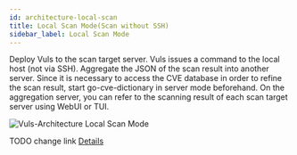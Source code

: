 ```yaml
---
id: architecture-local-scan
title: Local Scan Mode(Scan without SSH)
sidebar_label: Local Scan Mode
---
```


Deploy Vuls to the scan target server. Vuls issues a command to the local host (not via SSH). Aggregate the JSON of the scan result into another server. Since it is necessary to access the CVE database in order to refine the scan result, start go-cve-dictionary in server mode beforehand.
On the aggregation server, you can refer to the scanning result of each scan target server using WebUI or TUI.

![Vuls-Architecture Local Scan Mode](/vuls/img/docs/vuls-architecture-localscan.png)

TODO change link
[Details](#example-scan-via-shell-instead-of-ssh)

